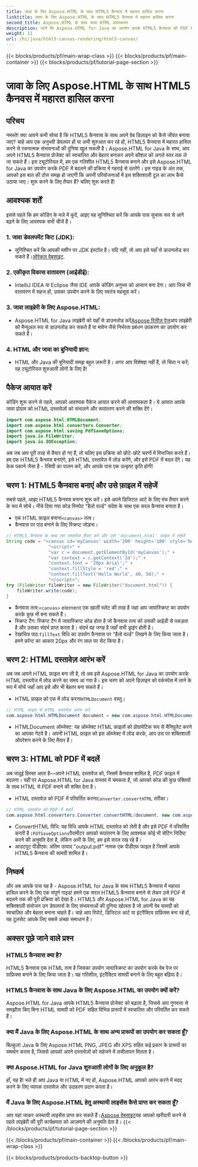 ```yaml
---
title: जावा के लिए Aspose.HTML के साथ HTML5 कैनवस में महारत हासिल करना
linktitle: जावा के लिए Aspose.HTML के साथ HTML5 कैनवस में महारत हासिल करना
second_title: Aspose.HTML के साथ जावा HTML प्रसंस्करण
description: जानें कि Aspose.HTML for Java का उपयोग करके HTML5 कैनवास को PDF में कैसे बनाया और परिवर्तित किया जाए। यह गाइड उन डेवलपर्स के लिए एकदम सही है जो अपने वेब प्रोजेक्ट को बेहतर बनाना चाहते हैं।
weight: 11
url: /hi/java/html5-canvas-rendering/html5-canvas/
---
```


{{< blocks/products/pf/main-wrap-class >}}
{{< blocks/products/pf/main-container >}}
{{< blocks/products/pf/tutorial-page-section >}}

# जावा के लिए Aspose.HTML के साथ HTML5 कैनवस में महारत हासिल करना

## परिचय
नमस्ते! क्या आपने कभी सोचा है कि HTML5 कैनवास के साथ अपने वेब डिज़ाइन को कैसे जीवंत बनाया जाए? चाहे आप एक अनुभवी डेवलपर हों या अभी शुरुआत कर रहे हों, HTML5 कैनवास में महारत हासिल करने से रचनात्मक संभावनाओं की दुनिया खुल सकती है। Aspose.HTML for Java के साथ, आप अपने HTML5 कैनवास प्रोजेक्ट को स्वचालित और बेहतर बनाकर अपने कौशल को अगले स्तर तक ले जा सकते हैं। इस ट्यूटोरियल में, हम एक गतिशील HTML5 कैनवास बनाने और इसे Aspose.HTML for Java का उपयोग करके PDF में बदलने की प्रक्रिया में गहराई से उतरेंगे। इस गाइड के अंत तक, आपको इस बात की ठोस समझ हो जाएगी कि अपनी परियोजनाओं में इस शक्तिशाली टूल का लाभ कैसे उठाया जाए। शुरू करने के लिए तैयार हैं? चलिए शुरू करते हैं!
## आवश्यक शर्तें
इससे पहले कि हम कोडिंग के मज़े में कूदें, आइए यह सुनिश्चित करें कि आपके पास सुचारू रूप से आगे बढ़ने के लिए आवश्यक सभी चीजें हैं।
### 1. जावा डेवलपमेंट किट (JDK):
   -  सुनिश्चित करें कि आपकी मशीन पर JDK इंस्टॉल है। यदि नहीं, तो आप इसे यहाँ से डाउनलोड कर सकते हैं।[ओरेकल वेबसाइट](https://www.oracle.com/java/technologies/javase-jdk11-downloads.html).
### 2. एकीकृत विकास वातावरण (आईडीई):
   - IntelliJ IDEA या Eclipse जैसा IDE आपके कोडिंग अनुभव को आसान बना देगा। आप जिस भी वातावरण में सहज हों, उसका उपयोग करने के लिए स्वतंत्र महसूस करें।
### 3. जावा लाइब्रेरी के लिए Aspose.HTML:
   -  Aspose.HTML for Java लाइब्रेरी को यहाँ से डाउनलोड करें[Aspose रिलीज़ पेज](https://releases.aspose.com/html/java/)आप लाइब्रेरी को मैन्युअल रूप से डाउनलोड कर सकते हैं या मावेन जैसे निर्भरता प्रबंधन उपकरण का उपयोग कर सकते हैं।
### 4. HTML और जावा का बुनियादी ज्ञान:
   - HTML और Java की बुनियादी समझ बहुत ज़रूरी है। अगर आप विशेषज्ञ नहीं हैं, तो चिंता न करें; यह ट्यूटोरियल शुरुआती लोगों के लिए है!
## पैकेज आयात करें
कोडिंग शुरू करने से पहले, आपको आवश्यक पैकेज आयात करने की आवश्यकता है। ये आयात आपके जावा प्रोग्राम को HTML दस्तावेज़ों को संभालने और रूपांतरण करने की शक्ति देंगे।
```java
import com.aspose.html.HTMLDocument;
import com.aspose.html.converters.Converter;
import com.aspose.html.saving.PdfSaveOptions;
import java.io.FileWriter;
import java.io.IOException;
```
अब जब आप पूरी तरह से तैयार हो गए हैं, तो चलिए इस प्रक्रिया को छोटे-छोटे चरणों में विभाजित करते हैं। हम एक HTML5 कैनवस बनाएंगे, इसे HTML दस्तावेज़ में लोड करेंगे, और इसे PDF में बदल देंगे। यह केक पकाने जैसा है - रेसिपी का पालन करें, और आपके पास एक उत्कृष्ट कृति होगी!
## चरण 1: HTML5 कैनवास बनाएं और उसे फ़ाइल में सहेजें
सबसे पहले, आइए HTML5 कैनवस बनाना शुरू करें। इसे अपने डिजिटल आर्ट के लिए मंच तैयार करने के रूप में सोचें। नीचे दिया गया कोड स्निपेट "हैलो वर्ल्ड" संदेश के साथ एक सरल कैनवस बनाता है।

-  एक HTML फ़ाइल बनाना`<canvas>` तत्व।
- कैनवास पर पाठ बनाने के लिए स्क्रिप्ट जोड़ना।
```java
// HTML5 कैनवास के साथ एक दस्तावेज़ तैयार करें और उसे 'document.html' फ़ाइल में सहेजें
String code = "<canvas id='myCanvas' width='200' height='100' style='border:1px solid #d3d3d3;'></canvas>" +
				"<script>" +
				"var c = document.getElementById('myCanvas');" +
				"var context = c.getContext('2d');" +
				"context.font = '20px Arial';" +
				"context.fillStyle = 'red';" +
				"context.fillText('Hello World', 40, 50);" +
				"</script>";
try (FileWriter fileWriter = new FileWriter("document.html")) {
    fileWriter.write(code);
}
```

-  कैनवास तत्व:`<canvas>` element एक खाली स्लेट की तरह है जहां आप जावास्क्रिप्ट का उपयोग करके कुछ भी बना सकते हैं।
- स्क्रिप्ट टैग: स्क्रिप्ट टैग में जावास्क्रिप्ट कोड होता है जो कैनवास तत्व को उसकी आईडी से पकड़ता है और उसका संदर्भ प्राप्त करता है। संदर्भ वह जगह है जहाँ सभी ड्राइंग होती है।
-  रेखाचित्र पाठ:`fillText` विधि का उपयोग कैनवास पर "हैलो वर्ल्ड" लिखने के लिए किया जाता है। हमने फ़ॉन्ट का आकार 20px और रंग लाल पर सेट किया है।
## चरण 2: HTML दस्तावेज़ आरंभ करें
अब जब आपने HTML फ़ाइल बना ली है, तो अब इसे Aspose.HTML for Java का उपयोग करके HTML दस्तावेज़ में लोड करने का समय आ गया है। इस चरण को अपने डिज़ाइन को वर्कस्पेस में लाने के रूप में सोचें जहाँ आप इसे और भी बेहतर बना सकते हैं।

-  HTML फ़ाइल को एक में लोड करना`HTMLDocument` वस्तु।
```java
// HTML फ़ाइल से HTML दस्तावेज़ आरंभ करें
com.aspose.html.HTMLDocument document = new com.aspose.html.HTMLDocument("document.html");
```

- HTMLDocument ऑब्जेक्ट: यह ऑब्जेक्ट HTML फ़ाइलों को प्रोग्रामेटिक रूप से मैनिपुलेट करने का आपका गेटवे है। अपनी HTML फ़ाइल को इस ऑब्जेक्ट में लोड करके, आप उस पर शक्तिशाली ऑपरेशन करने के लिए तैयार हैं।
## चरण 3: HTML को PDF में बदलें
अब जादुई हिस्सा आता है—अपने HTML दस्तावेज़ को, जिसमें कैनवास शामिल है, PDF फ़ाइल में बदलना। यहीं पर Aspose.HTML for Java वास्तव में चमकता है, जो आपको कोड की कुछ पंक्तियों के साथ HTML से PDF बनाने की शक्ति देता है।

-  HTML दस्तावेज़ को PDF में परिवर्तित करना`Converter.convertHTML` तरीका।
```java
// HTML दस्तावेज़ को PDF में बदलें
com.aspose.html.converters.Converter.convertHTML(document, new com.aspose.html.saving.PdfSaveOptions(), "output.pdf");
```

-  ConvertHTML विधि: यह विधि आपके HTML दस्तावेज़ को लेती है और इसे PDF में परिवर्तित करती है।`PdfSaveOptions`पैरामीटर आपको रूपांतरण के लिए आवश्यक कोई भी सेटिंग निर्दिष्ट करने की अनुमति देता है, लेकिन अभी के लिए, हम इसे सरल रख रहे हैं।
- आउटपुट पीडीएफ: अंतिम उत्पाद "output.pdf" नामक एक पीडीएफ फाइल है जिसमें आपके HTML5 कैनवास की सामग्री शामिल है।

## निष्कर्ष
और अब आपके पास यह है - Aspose.HTML for Java के साथ HTML5 कैनवास में महारत हासिल करने के लिए एक संपूर्ण गाइड! हमने एक सरल HTML5 कैनवास बनाने से लेकर उसे PDF में बदलने तक की पूरी प्रक्रिया को देखा है। HTML5 और Aspose.HTML for Java का यह शक्तिशाली संयोजन उन डेवलपर्स के लिए संभावनाओं की दुनिया खोलता है जो अपनी वेब सामग्री को स्वचालित और बेहतर बनाना चाहते हैं। चाहे आप रिपोर्ट, डिजिटल आर्ट या इंटरैक्टिव ग्राफ़िक्स बना रहे हों, यह टूलसेट आपके लिए सबसे अच्छा समाधान है।
## अक्सर पूछे जाने वाले प्रश्न
### HTML5 कैनवास क्या है?
HTML5 कैनवास एक HTML तत्व है जिसका उपयोग जावास्क्रिप्ट का उपयोग करके वेब पेज पर ग्राफ़िक्स बनाने के लिए किया जाता है। यह गतिशील, इंटरैक्टिव सामग्री बनाने के लिए बहुत बढ़िया है।
### HTML5 कैनवास के साथ Java के लिए Aspose.HTML का उपयोग क्यों करें?
Aspose.HTML for Java आपके HTML5 कैनवास प्रोजेक्ट को बढ़ाता है, जिससे आप गुणवत्ता से समझौता किए बिना HTML सामग्री को PDF सहित विभिन्न प्रारूपों में स्वचालित और परिवर्तित कर सकते हैं।
### क्या मैं Java के लिए Aspose.HTML के साथ अन्य प्रारूपों का उपयोग कर सकता हूँ?
बिल्कुल! Java के लिए Aspose.HTML PNG, JPEG और XPS सहित कई प्रकार के प्रारूपों का समर्थन करता है, जिससे आपको अपने दस्तावेज़ों को सहेजने में लचीलापन मिलता है।
### क्या Aspose.HTML for Java शुरुआती लोगों के लिए अनुकूल है?
हाँ, यह है! भले ही आप Java या HTML में नए हों, Aspose.HTML आपको आरंभ करने में मदद करने के लिए व्यापक दस्तावेज़ और उदाहरण प्रदान करता है।
### मैं Java के लिए Aspose.HTML हेतु अस्थायी लाइसेंस कैसे प्राप्त कर सकता हूँ?
 आप यहां जाकर अस्थायी लाइसेंस प्राप्त कर सकते हैं।[Aspose वेबसाइट](https://purchase.aspose.com/temporary-license/)यह आपको खरीदारी करने से पहले लाइब्रेरी की पूरी कार्यक्षमता को आज़माने की अनुमति देता है।
{{< /blocks/products/pf/tutorial-page-section >}}

{{< /blocks/products/pf/main-container >}}
{{< /blocks/products/pf/main-wrap-class >}}

{{< blocks/products/products-backtop-button >}}
